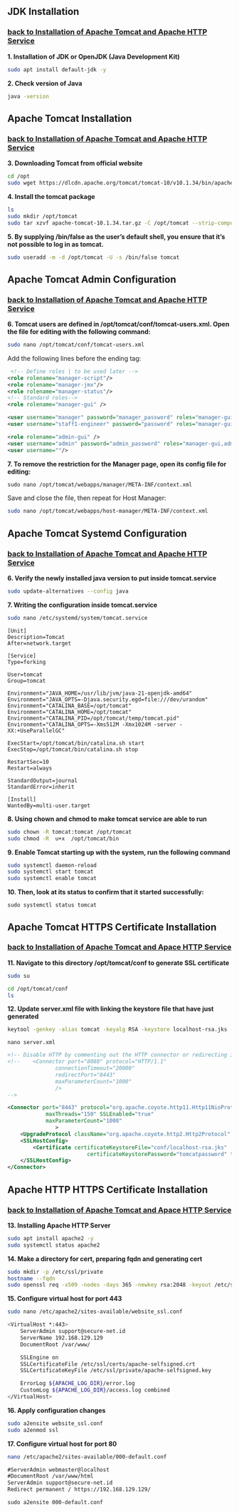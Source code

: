 ## JDK Installation
### [back to Installation of Apache Tomcat and Apache HTTP Service](./1/Installing-ApacheTomcat_and_ApacheHTTP.md#01)
<a id="01"></a>

**1. Installation of JDK or OpenJDK (Java Development Kit)**
~~~bash
sudo apt install default-jdk -y
~~~
**2. Check version of Java**
~~~bash
java -version
~~~

## Apache Tomcat Installation
### [back to Installation of Apache Tomcat and Apache HTTP Service](./1/Installing-ApacheTomcat_and_ApacheHTTP.md#02)
<a id="02"></a>

**3. Downloading Tomcat from official website**
~~~bash
cd /opt
sudo wget https://dlcdn.apache.org/tomcat/tomcat-10/v10.1.34/bin/apache-tomcat-10.1.34.tar.gz
~~~
**4. Install the tomcat package**
~~~bash
ls
sudo mkdir /opt/tomcat
sudo tar xzvf apache-tomcat-10.1.34.tar.gz -C /opt/tomcat --strip-components=1
~~~

**5. By supplying /bin/false as the user’s default shell, you ensure that it’s not possible to log in as tomcat.**
~~~bash
sudo useradd -m -d /opt/tomcat -U -s /bin/false tomcat
~~~

## Apache Tomcat Admin Configuration
### [back to Installation of Apache Tomcat and Apache HTTP Service](./1/Installing-ApacheTomcat_and_ApacheHTTP.md#03)
<a id="03"></a>

**6. Tomcat users are defined in /opt/tomcat/conf/tomcat-users.xml. Open the file for editing with the following command:**
~~~bash
sudo nano /opt/tomcat/conf/tomcat-users.xml
~~~
Add the following lines before the ending tag:
~~~xml
 <!-- Define roles | to be used later -->
<role rolename="manager-script"/>
<role rolename="manager-jmx"/>
<role rolename="manager-status"/>
<!-- Standard roles-->
<role rolename="manager-gui" />

<user username="manager" password="manager_password" roles="manager-gui" />
<user username="staff1-engineer" password="password" roles="manager-gui,admin-gui,manager-script,manager-jmx,manager-status" />

<role rolename="admin-gui" />
<user username="admin" password="admin_password" roles="manager-gui,admin-gui" />
<user username=""/>
~~~

**7. To remove the restriction for the Manager page, open its config file for editing:**
~~~xml
sudo nano /opt/tomcat/webapps/manager/META-INF/context.xml
~~~
Save and close the file, then repeat for Host Manager:
~~~bash
sudo nano /opt/tomcat/webapps/host-manager/META-INF/context.xml
~~~

## Apache Tomcat Systemd Configuration
### [back to Installation of Apache Tomcat and Apache HTTP Service](./1/Installing-ApacheTomcat_and_ApacheHTTP.md#04)
<a id="04"></a>

**6. Verify the newly installed java version to put inside tomcat.service**
~~~bash
sudo update-alternatives --config java
~~~
**7. Writing the configuration inside tomcat.service**
~~~bash
sudo nano /etc/systemd/system/tomcat.service
~~~

~~~
[Unit]
Description=Tomcat
After=network.target

[Service]
Type=forking

User=tomcat
Group=tomcat

Environment="JAVA_HOME=/usr/lib/jvm/java-21-openjdk-amd64"
Environment="JAVA_OPTS=-Djava.security.egd=file:///dev/urandom"
Environment="CATALINA_BASE=/opt/tomcat"
Environment="CATALINA_HOME=/opt/tomcat"
Environment="CATALINA_PID=/opt/tomcat/temp/tomcat.pid"
Environment="CATALINA_OPTS=-Xms512M -Xmx1024M -server -XX:+UseParallelGC"

ExecStart=/opt/tomcat/bin/catalina.sh start
ExecStop=/opt/tomcat/bin/catalina.sh stop

RestartSec=10
Restart=always

StandardOutput=journal
StandardError=inherit

[Install]
WantedBy=multi-user.target
~~~
**8. Using chown and chmod to make tomcat service are able to run**
~~~sh
sudo chown -R tomcat:tomcat /opt/tomcat
sudo chmod -R  u+x  /opt/tomcat/bin
~~~
**9. Enable Tomcat starting up with the system, run the following command**
~~~sh
sudo systemctl daemon-reload
sudo systemctl start tomcat
sudo systemctl enable tomcat
~~~
**10. Then, look at its status to confirm that it started successfully:**
~~~
sudo systemctl status tomcat
~~~

## Apache Tomcat HTTPS Certificate Installation
### [back to Installation of Apache Tomcat and Apace HTTP Service](./1/Installing-ApacheTomcat_and_ApacheHTTP.md#05)
<a id="05"></a>

**11. Navigate to this directory /opt/tomcat/conf to generate SSL certificate**

~~~sh
sudo su
~~~
~~~sh
cd /opt/tomcat/conf
ls
~~~
**12. Update server.xml file with linking the keystore file that have just generated**
~~~sh
keytool -genkey -alias tomcat -keyalg RSA -keystore localhost-rsa.jks -storepass tomcatpassword -validity 365
~~~

~~~
nano server.xml
~~~

~~~xml
<!-- Disable HTTP by commenting out the HTTP connector or redirecting it -->
<!--    <Connector port="8080" protocol="HTTP/1.1"
               connectionTimeout="20000"
               redirectPort="8443"
               maxParameterCount="1000"
               />
-->

<Connector port="8443" protocol="org.apache.coyote.http11.Http11NioProtocol"
            maxThreads="150" SSLEnabled="true"
            maxParameterCount="1000"
               >
    <UpgradeProtocol className="org.apache.coyote.http2.Http2Protocol" />
    <SSLHostConfig>
        <Certificate certificateKeystoreFile="conf/localhost-rsa.jks"
                         certificateKeystorePassword="tomcatpassword" type="RSA" />
    </SSLHostConfig>
</Connector>
~~~
<!-- **13. Update web.xml file to Redirect HTTP Traffic to HTTPS**

~~~
nano web.xml
~~~

Add the following configuration at the end of the file, just before the closing ```"</web-app>"``` tag:

~~~xml
<security-constraint>
    <web-resource-collection>
        <web-resource-name>Protected Context</web-resource-name>
        <url-pattern>/*</url-pattern>
    </web-resource-collection>
    <user-data-constraint>
        <transport-guarantee>CONFIDENTIAL</transport-guarantee>
    </user-data-constraint>
</security-constraint>
~~~ -->


## Apache HTTP HTTPS Certificate Installation
### [back to Installation of Apache Tomcat and Apace HTTP Service](./1/Installing-ApacheTomcat_and_ApacheHTTP.md#06)
<a id="06"></a>

**13. Installing Apache HTTP Server**
~~~bash
sudo apt install apache2 -y
sudo systemctl status apache2
~~~

**14. Make a directory for cert, preparing fqdn and generating cert**
~~~bash
sudo mkdir -p /etc/ssl/private
hostname --fqdn
sudo openssl req -x509 -nodes -days 365 -newkey rsa:2048 -keyout /etc/ssl/private/apache-selfsigned.key -out /etc/ssl/certs/apache-selfsigned.crt
~~~

**15. Configure virtual host for port 443**
~~~bash
sudo nano /etc/apache2/sites-available/website_ssl.conf
~~~
~~~sh
<VirtualHost *:443>
    ServerAdmin support@secure-net.id
    ServerName 192.168.129.129
    DocumentRoot /var/www/

    SSLEngine on
    SSLCertificateFile /etc/ssl/certs/apache-selfsigned.crt
    SSLCertificateKeyFile /etc/ssl/private/apache-selfsigned.key

    ErrorLog ${APACHE_LOG_DIR}/error.log
    CustomLog ${APACHE_LOG_DIR}/access.log combined
</VirtualHost>
~~~

**16.  Apply configuration changes**
~~~bash
sudo a2ensite website_ssl.conf
sudo a2enmod ssl
~~~

**17. Configure virtual host for port 80**
```sh
nano /etc/apache2/sites-available/000-default.conf
```

```xml
#ServerAdmin webmaster@localhost
#DocumentRoot /var/www/html
ServerAdmin support@secure-net.id
Redirect permanent / https://192.168.129.129/
```

```
sudo a2ensite 000-default.conf
```